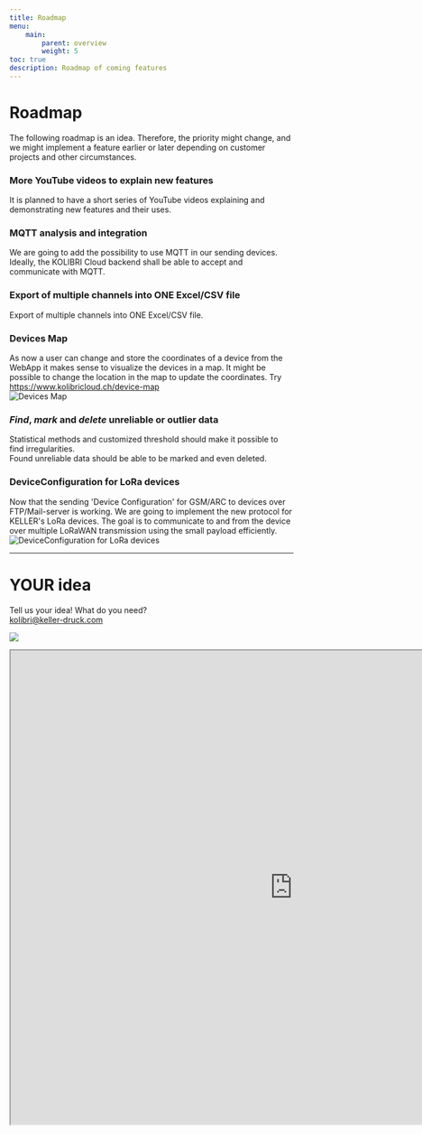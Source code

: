 ```yaml
---
title: Roadmap
menu:
    main:
        parent: overview
        weight: 5
toc: true
description: Roadmap of coming features
---
```

# Roadmap
The following roadmap is an idea. Therefore, the priority might change, and we might implement a feature earlier or later depending on customer projects and other circumstances. 

### More YouTube videos to explain new features
It is planned to have a short series of YouTube videos explaining and demonstrating new features and their uses.

### MQTT analysis and integration
We are going to add the possibility to use MQTT in our sending devices. Ideally, the KOLIBRI Cloud backend shall be able to accept and communicate with MQTT. 

### Export of multiple channels into ONE Excel/CSV file
Export of multiple channels into ONE Excel/CSV file.

### Devices Map
As now a user can change and store the coordinates of a device from the WebApp it makes sense to visualize the devices in a map. It might be possible to change the location in the map to update the coordinates.  Try https://www.kolibricloud.ch/device-map  
![Devices Map](../../img/roadmap/DevicesMap.png)  

### *Find*, *mark* and *delete* unreliable or outlier data
Statistical methods and customized threshold should make it possible to find irregularities.  
Found unreliable data should be able to be marked and even deleted.

### DeviceConfiguration for LoRa devices
Now that the sending 'Device Configuration' for GSM/ARC to devices over FTP/Mail-server is working. We are going to implement the new protocol for KELLER's LoRa devices. The goal is to communicate to and from the device over multiple LoRaWAN transmission using the small payload efficiently.  
![DeviceConfiguration for LoRa devices](../../img/roadmap/DeviceConfigurationsLoRa.png)  

----
# YOUR idea
Tell us your idea! What do you need?  
<kolibri@keller-druck.com>  

[![](https://docs.kolibricloud.ch/img/logo.png)](https://roadmap.kolibricloud.ch/)

<iframe src="https://roadmap.kolibricloud.ch/index.html" width="1000" height="840"></iframe>
